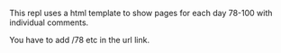 This repl uses a html template to show pages for each day 78-100 with individual comments.

You have to add /78 etc in the url link.